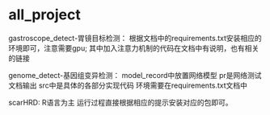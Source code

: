 # all_project
gastroscope_detect-胃镜目标检测：
根据文档中的requirements.txt安装相应的环境即可，注意需要gpu;
其中加入注意力机制的代码在文档中有说明，也有相关的链接


genome_detect-基因组变异检测：
model_record中放置网络模型
pr是网络测试文档输出
src中是具体的各部分实现代码
环境需要在requirements.txt文档中

scarHRD:
R语言为主
运行过程直接根据相应的提示安装对应的包即可。

